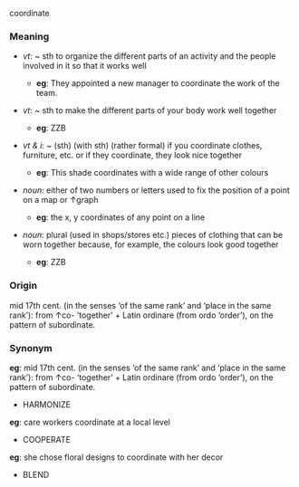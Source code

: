 coordinate
### Meaning
+ _vt_: ~ sth to organize the different parts of an activity and the people involved in it so that it works well
	+ __eg__: They appointed a new manager to coordinate the work of the team.
+ _vt_: ~ sth to make the different parts of your body work well together
	+ __eg__: ZZB
+ _vt & i_: ~ (sth) (with sth) (rather formal) if you coordinate clothes, furniture, etc. or if they coordinate, they look nice together
	+ __eg__: This shade coordinates with a wide range of other colours

+ _noun_: either of two numbers or letters used to fix the position of a point on a map or ↑graph
	+ __eg__: the x, y coordinates of any point on a line
+ _noun_: plural (used in shops/stores etc.) pieces of clothing that can be worn together because, for example, the colours look good together
	+ __eg__: ZZB

### Origin

mid 17th cent. (in the senses ‘of the same rank’ and ‘place in the same rank’): from ↑co- ‘together’ + Latin ordinare (from ordo ‘order’), on the pattern of subordinate.

### Synonym

__eg__: mid 17th cent. (in the senses ‘of the same rank’ and ‘place in the same rank’): from ↑co- ‘together’ + Latin ordinare (from ordo ‘order’), on the pattern of subordinate.

+ HARMONIZE

__eg__: care workers coordinate at a local level

+ COOPERATE

__eg__: she chose floral designs to coordinate with her decor

+ BLEND


